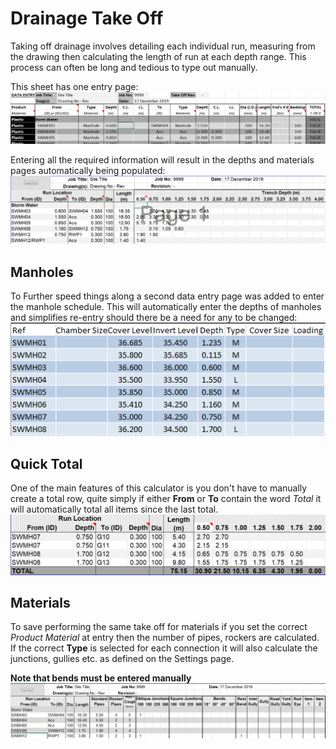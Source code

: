 # Drainage Take Off

Taking off drainage involves detailing each individual run, measuring from the drawing then calculating the length of run at each depth range.
This process can often be long and tedious to type out manually.

This sheet has one entry page:
![The entry page](/img/DataEntry.png)

Entering all the required information will result in the depths and materials pages automatically being populated:
![The resulting depths](/img/Depths.png)

## Manholes
To Further speed things along a second data entry page was added to enter the manhole schedule.  This will automatically enter the depths of manholes and simplifies re-entry should there be a need for any to be changed:
![Manhole entry page](/img/ManholeEntry.png)

## Quick Total
One of the main features of this calculator is you don't have to manually create a total row, quite simply if either **From** or **To** contain the word *Total* it will automatically total all items since the last total.
![The Total row is automatically entered and calculated](/img/QuickTotal.png)

## Materials
To save performing the same take off for materials if you set the correct *Product Material* at entry then the number of pipes, rockers are calculated.  If the correct **Type** is selected for each connection it will also calculate the junctions, gullies etc. as defined on the Settings page.

**Note that bends must be entered manually**
![The resulting materials](/img/Materials.png)
